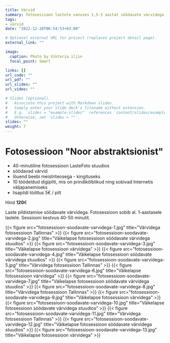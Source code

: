```yaml
---
title: Värvid
summary: fotosessioon lastele vanuses 1,5-3 aastat söödavate värvidega
tags:
- värvid
date: "2022-12-28T06:54:53+03:00"

# Optional external URL for project (replaces project detail page).
external_link: ""

image:
  caption: Photo by Viktoria iljin
  focal_point: Smart

links: []
url_code: ""
url_pdf: ""
url_slides: ""
url_video: ""

# Slides (optional).
#   Associate this project with Markdown slides.
#   Simply enter your slide deck's filename without extension.
#   E.g. `slides = "example-slides"` references `content/slides/example-slides.md`.
#   Otherwise, set `slides = ""`.
slides: ""
weight: 7
---
```


# Fotosessioon "Noor abstraktsionist" 

* 40-minutiline fotosessioon LasteFoto stuudios 
* söödavad värvid 
* lõuend beebi meistriteosega - kingituseks 
* 10 töödeldud digipilti, mis on prindikõlblikud ning sobivad Internetis väljapanemiseks 
* lisapildi töötlus 5€ / pilt

Hind **120**€

Laste pildistamise söödavate värvidega. Fotosessioon sobib al. 1-aastasele lastele. Sessiooni kestvus 40-50 minutit. 

{{< figure src="fotosessioon-soodavate-varvidega-1.jpg" title="Värvidega fotosessioon Tallinnas" >}}
{{< figure src="fotosessioon-soodavate-varvidega-2.jpg" title="Väikelapse fotosessioon söödavate värvidega stuudios" >}}
{{< figure src="fotosessioon-soodavate-varvidega-3.jpg" title="Väikelapse fotosessioon värvidega" >}}
{{< figure src="fotosessioon-soodavate-varvidega-4.jpg" title="Väikelapse fotosessioon söödavate värvidega stuudios" >}}
{{< figure src="fotosessioon-soodavate-varvidega-5.jpg" title="Värvidega fotosessioon Tallinnas" >}}
{{< figure src="fotosessioon-soodavate-varvidega-6.jpg" title="Väikelapse fotosessioon värvidega" >}}
{{< figure src="fotosessioon-soodavate-varvidega-7.jpg" title="Väikelapse fotosessioon söödavate värvidega stuudios" >}}
{{< figure src="fotosessioon-soodavate-varvidega-8.jpg" title="Värvidega fotosessioon Tallinnas" >}}
{{< figure src="fotosessioon-soodavate-varvidega-9.jpg" title="Väikelapse fotosessioon värvidega" >}}
{{< figure src="fotosessioon-soodavate-varvidega-10.jpg" title="Väikelapse fotosessioon söödavate värvidega stuudios" >}}
{{< figure src="fotosessioon-soodavate-varvidega-11.jpg" title="Värvidega fotosessioon Tallinnas" >}}
{{< figure src="fotosessioon-soodavate-varvidega-12.jpg" title="Väikelapse fotosessioon söödavate värvidega stuudios" >}}
{{< figure src="fotosessioon-soodavate-varvidega-13.jpg" title="Väikelapse fotosessioon värvidega" >}}